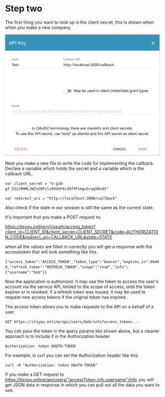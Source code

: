# Step two

The first thing you want to look up is the client secret, this is shown when when you make a new company.

![](img/2.png)

Next you make a new file to write the code for implementing the callback. Declare a variable which holds the secret and a variable which is the callback URL.

```var client_secret = "V-g38-gf_h52cRHML3WZsG9Pilc09ahP4sIQfYP1mguSrwq50vd5"```

```var redirect_uri = "http://localhost:3000/callback"```

Also check if the state in our session is still the same as the current state.

It's important that you make a POST request to: 

https://itsyou.online/v1/oauth/access_token?client_id=CLIENT_ID&client_secret=CLIENT_SECRET&code=AUTHORIZATION_CODE&redirect_uri=CALLBACK_URL&state=STATE

when all the values are filled in correctly you will get a response with the accesstoken that will look something like this.

```{"access_token":"ACCESS_TOKEN","token_type":"bearer","expires_in":86400,"refresh_token":"REFRESH_TOKEN","scope":"read","info":{"username":"bob"}}```

Now the application is authorized. It may use the token to access the user's account via the service API, limited to the scope of access, until the token expires or is revoked. If a refresh token was issued, it may be used to request new access tokens if the original token has expired.

The access token allows you to make requests to the API on a behalf of a user.

```GET https://itsyou.online/api/users/bob/info?access_token=...```

You can pass the token in the query params like shown above, but a cleaner approach is to include it in the Authorization header

```Authorization: token OAUTH-TOKEN```

For example, in curl you can set the Authorization header like this:

```curl -H "Authorization: token OAUTH-TOKEN"```

If you make a GET request to https://itsyou.online/api/users/"accessToken.info.username"/info you will get JSON data in response in which you can pull out all the data you want to use.
